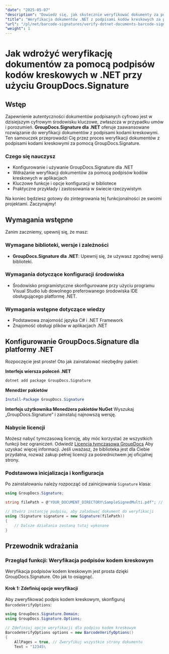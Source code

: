 ```yaml
---
"date": "2025-05-07"
"description": "Dowiedz się, jak skutecznie weryfikować dokumenty za pomocą podpisów kodami kreskowymi za pomocą GroupDocs.Signature dla .NET. Ten przewodnik obejmuje konfigurację, implementację i praktyczne zastosowania."
"title": "Weryfikacja dokumentów .NET z podpisami kodów kreskowych za pomocą GroupDocs.Signature"
"url": "/pl/net/barcode-signatures/verify-dotnet-documents-barcode-signatures-groupdocs/"
"weight": 1
---
```


# Jak wdrożyć weryfikację dokumentów za pomocą podpisów kodów kreskowych w .NET przy użyciu GroupDocs.Signature

## Wstęp

Zapewnienie autentyczności dokumentów podpisanych cyfrowo jest w dzisiejszym cyfrowym środowisku kluczowe, zwłaszcza w przypadku umów i porozumień. **GroupDocs.Signature dla .NET** oferuje zaawansowane rozwiązanie do weryfikacji dokumentów z podpisami kodami kreskowymi. Ten samouczek przeprowadzi Cię przez proces weryfikacji dokumentów z podpisami kodami kreskowymi za pomocą GroupDocs.Signature.

### Czego się nauczysz
- Konfigurowanie i używanie GroupDocs.Signature dla .NET
- Wdrażanie weryfikacji dokumentów za pomocą podpisów kodów kreskowych w aplikacjach
- Kluczowe funkcje i opcje konfiguracji w bibliotece
- Praktyczne przykłady i zastosowania w świecie rzeczywistym

Na koniec będziesz gotowy do zintegrowania tej funkcjonalności ze swoimi projektami. Zaczynajmy!

## Wymagania wstępne
Zanim zaczniemy, upewnij się, że masz:

### Wymagane biblioteki, wersje i zależności
- **GroupDocs.Signature dla .NET**: Upewnij się, że używasz zgodnej wersji biblioteki.
  
### Wymagania dotyczące konfiguracji środowiska
- Środowisko programistyczne skonfigurowane przy użyciu programu Visual Studio lub dowolnego preferowanego środowiska IDE obsługującego platformę .NET.
### Wymagania wstępne dotyczące wiedzy
- Podstawowa znajomość języka C# i .NET Framework
- Znajomość obsługi plików w aplikacjach .NET

## Konfigurowanie GroupDocs.Signature dla platformy .NET
Rozpoczęcie jest proste! Oto jak zainstalować niezbędny pakiet:

**Interfejs wiersza poleceń .NET**
```bash
dotnet add package GroupDocs.Signature
```
**Menedżer pakietów**
```powershell
Install-Package GroupDocs.Signature
```
**Interfejs użytkownika Menedżera pakietów NuGet**
Wyszukaj „GroupDocs.Signature” i zainstaluj najnowszą wersję.

### Nabycie licencji
Możesz nabyć tymczasową licencję, aby móc korzystać ze wszystkich funkcji bez ograniczeń. Odwiedź [Licencja tymczasowa GroupDocs](https://purchase.groupdocs.com/temporary-license/) Aby uzyskać więcej informacji. Jeśli uważasz, że biblioteka jest dla Ciebie przydatna, rozważ zakup pełnej licencji za pośrednictwem jej oficjalnej strony.

### Podstawowa inicjalizacja i konfiguracja
Po zainstalowaniu należy rozpocząć od zainicjowania `Signature` klasa:
```csharp
using GroupDocs.Signature;

string filePath = @"YOUR_DOCUMENT_DIRECTORY\SampleSignedMulti.pdf"; // Zastąp rzeczywistą ścieżką pliku

// Utwórz instancję podpisu, aby załadować dokument do weryfikacji
using (Signature signature = new Signature(filePath))
{
    // Dalsze działania zostaną tutaj wykonane
}
```
## Przewodnik wdrażania
### Przegląd funkcji: Weryfikacja podpisów kodem kreskowym
Weryfikacja podpisów kodem kreskowym jest prosta dzięki GroupDocs.Signature. Oto jak to osiągnąć.

#### Krok 1: Zdefiniuj opcje weryfikacji
Aby zweryfikować podpis kodem kreskowym, skonfiguruj `BarcodeVerifyOptions`:
```csharp
using GroupDocs.Signature.Domain;
using GroupDocs.Signature.Options;

// Zdefiniuj opcje weryfikacji dla podpisu kodem kreskowym
BarcodeVerifyOptions options = new BarcodeVerifyOptions()
{
    AllPages = true, // Zweryfikuj wszystkie strony dokumentu
    Text = "12345\